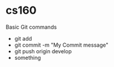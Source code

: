 cs160
=====

Basic Git commands

* git add
* git commit -m "My Commit message"
* git push origin develop
* something
